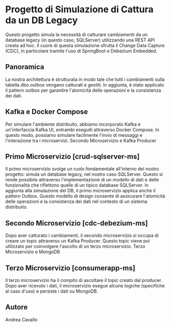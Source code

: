 #  Progetto di Simulazione di Cattura da un DB Legacy

Questo progetto simula la necessità di catturare cambiamenti da un database legacy (in questo caso, SQLServer) utilizzando una REST API creata ad hoc. Il cuore di questa simulazione sfrutta il Change Data Capture (CDC), in particolare tramite l'uso di SpringBoot e Debezium Embedded.

## Panoramica
La nostra architettura è strutturata in modo tale che tutti i cambiamenti sulla tabella dbo.outbox vengano catturati e gestiti. In aggiunta, è stato applicato il pattern outbox per garantire l'atomicità delle operazioni e la consistenza dei dati.

## Kafka e Docker Compose
Per simulare l'ambiente distribuito, abbiamo incorporato Kafka e un'interfaccia Kafka UI, entrambi eseguiti attraverso Docker Compose. In questo modo, possiamo simulare facilmente l'invio di messaggi e l'interazione tra i microservizi.
Secondo Microservizio e Kafka Producer

## Primo Microservizio [crud-sqlserver-ms]
Il primo microservizio svolge un ruolo fondamentale all'interno del nostro progetto: simula un database legacy, nel nostro caso SQLServer. Questo si rende possibile attraverso l'implementazione di un modello di dati e delle funzionalità che riflettono quelle di un tipico database SQLServer.
In aggiunta alla simulazione del DB, il primo microservizio applica anche il pattern Outbox. Questo modello di design consente di assicurare l'atomicità delle operazioni e la consistenza dei dati nel contesto di un sistema distribuito.

## Secondo Microservizio [cdc-debezium-ms]
Dopo aver catturato i cambiamenti, il secondo microservizio si occupa di creare un topic attraverso un Kafka Producer. Questo topic viene poi utilizzato per coinvolgere l'ascolto di un terzo microservizio.
Terzo Microservizio e MongoDB

## Terzo Microservizio [consumerapp-ms]
Il terzo microservizio ha il compito di ascoltare il topic creato dal producer. Dopo aver ricevuto i dati, il microservizio esegue alcune logiche (specifiche al caso d'uso) e persiste i dati su MongoDB.



## Autore
Andrea Cavallo
